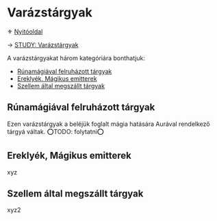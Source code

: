# Varázstárgyak

⚜️ [Nyitóoldal](start.md)

→ [STUDY: Varázstárgyak](https://github.com/kaktusztea/km100/wiki/STUDY.varazstargyak)

A varázstárgyakat három kategóriára bonthatjuk:
- [Rúnamágiával felruházott tárgyak](#r%C3%BAnam%C3%A1gi%C3%A1val-felruh%C3%A1zott-t%C3%A1rgyak)
- [Ereklyék, Mágikus emitterek](#erekly%C3%A9k-m%C3%A1gikus-emitterek)
- [Szellem által megszállt tárgyak](#szellem-%C3%A1ltal-megsz%C3%A1llt-t%C3%A1rgyak)

## Rúnamágiával felruházott tárgyak

Ezen varázstárgyak a beléjük foglalt mágia hatására Aurával rendelkező tárgyá váltak.
⭕TODO: folytatni⭕


## Ereklyék, Mágikus emitterek

xyz

## Szellem által megszállt tárgyak

xyz2
